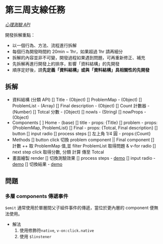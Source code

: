 # 第三周支線任務

[_心理測驗 API_](https://raw.githubusercontent.com/hexschool/js-training-task/master/api/BigFive.json)

開發拆解重點：

- 以一個行為、方法、流程進行拆解
- 每個行為開發時間約 20min ~ 1hr，如果超過 1hr 請再細分
- 拆解的內容並非不可變，開發過程如果遇到問題，可再重新修正、補充
- 先拆解再進行開發上的排序，影響「資料結構」的先開發
- 順序定好後，請**先定義「資料結構」或與「資料結構」具相關性的先開發**

## 拆解

- 資料結構 (分類 API)
  [] Title - (Object)
  [] ProblemMap - (Object)
  [] ProblemList - (Array)
  [] Final description - (Object)
  [] Count 計數器 - (Number)
  [] Totcal 分數 - (Object)
  [] nowIs - (String)
  [] nowProps - (Object)
- Components
  [ ] Home - (base)
  [] title - props: {Title}
  [] problem - props: {ProblemMap, ProblemList}
  [] Final - props: {Totcal, Final description}
  [] button
  [] input radio
  [] process steps
  [] 左上角 1/4 圓 - props:{Count}
- Methods
  [] button click 切換 problem component || Final component
  [] 計數 ++ 取 ProblemMap 值,並 filter ProblemList 取得問題 & v-for radio
  [] next step click 取得分數, 分類 計算 傳至 Totcal
- 畫面繪製 render
  [] 切換測驗效果
  [] process steps - [demo](https://codepen.io/hugo/pen/eoaDw)
  [] input radio - [demo](https://codepen.io/opheliafl/pen/LGKMNL)
  [] 切換結果 - [demo](https://codepen.io/nailaahmad/full/MyZXVE)

## 問題

### 多層 components 傳遞事件

`$emit` 通常使用於單層間父子組件事件的傳遞，當位於更內層的 component 便無法使用。

- 解法
  1. 使用修飾符`native`, `v-on:click.native`
  2. 使用 `$linstener`
